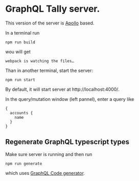 # GraphQL Tally server.

This version of the server is [Apollo](https://www.apollographql.com) based.

In a terminal run

```
npm run build
```

wou will get

```
webpack is watching the files…
```

Than in another terminal, start the server:

```
npm run start
```

By default, it will start server at http://localhost:4000/.

In the query/mutation window (left pannel), enter a query like

```
{
  accounts {
    name
  }
}
```

## Regenerate GraphQL typescript types

Make sure server is running and then run

```
npm run generate
```

which uses
[GraphQL Code generator](https://graphql-code-generator.com/docs/getting-started/index).
